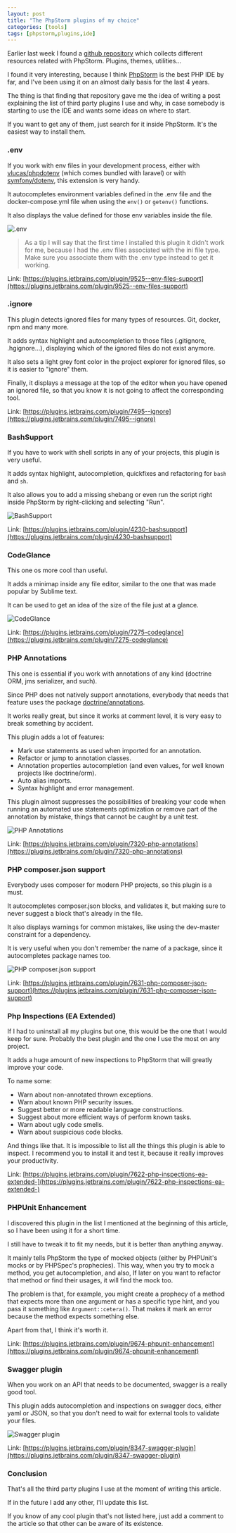 ```yaml
---
layout: post
title: "The PhpStorm plugins of my choice"
categories: [tools]
tags: [phpstorm,plugins,ide]
---
```


Earlier last week I found a [github repository](https://github.com/WyriHaximus/awesome-phpstorm) which collects different resources related with PhpStorm. Plugins, themes, utilities...

I found it very interesting, because I think [PhpStorm](https://www.jetbrains.com/phpstorm/) is the best PHP IDE by far, and I've been using it on an almost daily basis for the last 4 years.

The thing is that finding that repository gave me the idea of writing a post explaining the list of third party plugins I use and why, in case somebody is starting to use the IDE and wants some ideas on where to start.

If you want to get any of them, just search for it inside PhpStorm. It's the easiest way to install them.

### .env

If you work with env files in your development process, either with [vlucas/phpdotenv](https://github.com/vlucas/phpdotenv) (which comes bundled with laravel) or with [symfony/dotenv](https://symfony.com/doc/current/components/dotenv.html), this extension is very handy.

It autocompletes environment variables defined in the .env file and the docker-compose.yml file when using the `env()` or `getenv()` functions.

It also displays the value defined for those env variables inside the file.

![.env](https://alejandrocelaya.blog/assets/img/phpstorm-plugins/dot-env.png)

> As a tip I will say that the first time I installed this plugin it didn't work for me, because I had the .env files associated with the ini file type. Make sure you associate them with the .env type instead to get it working.

Link: [https://plugins.jetbrains.com/plugin/9525--env-files-support](https://plugins.jetbrains.com/plugin/9525--env-files-support)

### .ignore

This plugin detects ignored files for many types of resources. Git, docker, npm and many more.

It adds syntax highlight and autocompletion to those files (.gitignore, .hgignore...), displaying which of the ignored files do not exist anymore.

It also sets a light grey font color in the project explorer for ignored files, so it is easier to "ignore" them.

Finally, it displays a message at the top of the editor when you have opened an ignored file, so that you know it is not going to affect the corresponding tool.

Link: [https://plugins.jetbrains.com/plugin/7495--ignore](https://plugins.jetbrains.com/plugin/7495--ignore)

### BashSupport

If you have to work with shell scripts in any of your projects, this plugin is very useful.

It adds syntax highlight, autocompletion, quickfixes and refactoring for `bash` and `sh`.

It also allows you to add a missing shebang or even run the script right inside PhpStorm by right-clicking and selecting "Run".

![BashSupport](https://alejandrocelaya.blog/assets/img/phpstorm-plugins/bash-support.png)

Link: [https://plugins.jetbrains.com/plugin/4230-bashsupport](https://plugins.jetbrains.com/plugin/4230-bashsupport)

### CodeGlance

This one os more cool than useful.

It adds a minimap inside any file editor, similar to the one that was made popular by Sublime text.

It can be used to get an idea of the size of the file just at a glance.

![CodeGlance](https://alejandrocelaya.blog/assets/img/phpstorm-plugins/code-glance.png)

Link: [https://plugins.jetbrains.com/plugin/7275-codeglance](https://plugins.jetbrains.com/plugin/7275-codeglance)

### PHP Annotations

This one is essential if you work with annotations of any kind (doctrine ORM, jms serializer, and such).

Since PHP does not natively support annotations, everybody that needs that feature uses the package [doctrine/annotations](https://github.com/doctrine/annotations).

It works really great, but since it works at comment level, it is very easy to break something by accident.

This plugin adds a lot of features:

* Mark use statements as used when imported for an annotation.
* Refactor or jump to annotation classes.
* Annotation properties autocompletion (and even values, for well known projects like doctrine/orm).
* Auto alias imports.
* Syntax highlight and error management.

This plugin almost suppresses the possibilities of breaking your code when running an automated use statements optimization or remove part of the annotation by mistake, things that cannot be caught by a unit test.

![PHP Annotations](https://alejandrocelaya.blog/assets/img/phpstorm-plugins/annotations.png)

Link: [https://plugins.jetbrains.com/plugin/7320-php-annotations](https://plugins.jetbrains.com/plugin/7320-php-annotations)

### PHP composer.json support

Everybody uses composer for modern PHP projects, so this plugin is a must.

It autocompletes composer.json blocks, and validates it, but making sure to never suggest a block that's already in the file.

It also displays warnings for common mistakes, like using the dev-master constraint for a dependency.

It is very useful when you don't remember the name of a package, since it autocompletes package names too.

![PHP composer.json support](https://alejandrocelaya.blog/assets/img/phpstorm-plugins/composer.png)

Link: [https://plugins.jetbrains.com/plugin/7631-php-composer-json-support](https://plugins.jetbrains.com/plugin/7631-php-composer-json-support)

### Php Inspections (EA Extended)

If I had to uninstall all my plugins but one, this would be the one that I would keep for sure. Probably the best plugin and the one I use the most on any project.

It adds a huge amount of new inspections to PhpStorm that will greatly improve your code.

To name some:

* Warn about non-annotated thrown exceptions.
* Warn about known PHP security issues.
* Suggest better or more readable language constructions.
* Suggest about more efficient ways of perform known tasks.
* Warn about ugly code smells.
* Warn about suspicious code blocks.

And things like that. It is impossible to list all the things this plugin is able to inspect. I recommend you to install it and test it, because it really improves your productivity.

Link: [https://plugins.jetbrains.com/plugin/7622-php-inspections-ea-extended-](https://plugins.jetbrains.com/plugin/7622-php-inspections-ea-extended-)

### PHPUnit Enhancement

I discovered this plugin in the list I mentioned at the beginning of this article, so I have been using it for a short time.

I still have to tweak it to fit my needs, but it is better than anything anyway.

It mainly tells PhpStorm the type of mocked objects (either by PHPUnit's mocks or by PHPSpec's prophecies). This way, when you try to mock a method, you get autocompletion, and also, If later on you want to refactor that method or find their usages, it will find the mock too.

The problem is that, for example, you might create a prophecy of a method that expects more than one argument or has a specific type hint, and you pass it something like `Argument::cetera()`. That makes it mark an error because the method expects something else.

Apart from that, I think it's worth it.

Link: [https://plugins.jetbrains.com/plugin/9674-phpunit-enhancement](https://plugins.jetbrains.com/plugin/9674-phpunit-enhancement)

### Swagger plugin

When you work on an API that needs to be documented, swagger is a really good tool.

This plugin adds autocompletion and inspections on swagger docs, either yaml or JSON, so that you don't need to wait for external tools to validate your files.

![Swagger plugin](https://alejandrocelaya.blog/assets/img/phpstorm-plugins/swagger.png)

Link: [https://plugins.jetbrains.com/plugin/8347-swagger-plugin](https://plugins.jetbrains.com/plugin/8347-swagger-plugin)

### Conclusion

That's all the third party plugins I use at the moment of writing this article.

If in the future I add any other, I'll update this list.

If you know of any cool plugin that's not listed here, just add a comment to the article so that other can be aware of its existence.
